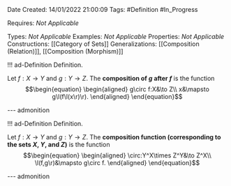 <br />
<br />

Date Created: 14/01/2022 21:00:09
Tags: #Definition #In_Progress

Requires: _Not Applicable_

Types: _Not Applicable_
Examples: _Not Applicable_ 
Properties: _Not Applicable_
Constructions: [[Category of Sets]]
Generalizations: [[Composition (Relation)]], [[Composition (Morphism)]]

!!! ad-Definition Definition.

Let $f:X\to Y$ and $g:Y\to Z$. The **composition of $g$ after $f$** is the function
$$\begin{equation}
    \begin{aligned}
        g\circ f:X&\to Z\\
        x&\mapsto g\l(f\l(x\r)\r).
    \end{aligned}
\end{equation}$$

--- admonition

!!! ad-Definition Definition.

Let $f:X\to Y$ and $g:Y\to Z$. The **composition function (corresponding to the sets $X$, $Y$, and $Z$)** is the function
$$\begin{equation}
    \begin{aligned}
        \circ:Y^X\times Z^Y&\to Z^X\\
        \l(f,g\r)&\mapsto g\circ f.
    \end{aligned}
\end{equation}$$

--- admonition
